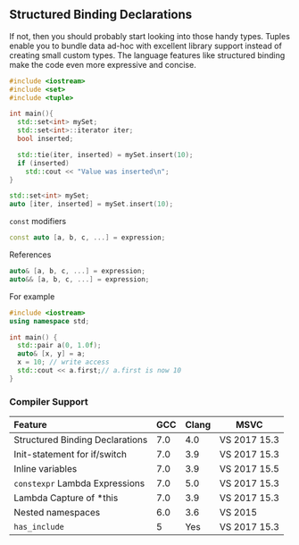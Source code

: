 ## Structured Binding Declarations

If not, then you should probably start looking into those handy types. Tuples enable you to bundle data ad-hoc with excellent library support instead of creating small custom types. The language features like structured binding make the code even more expressive and concise.

```c++
#include <iostream>
#include <set>
#include <tuple>

int main(){
  std::set<int> mySet;
  std::set<int>::iterator iter;
  bool inserted;

  std::tie(iter, inserted) = mySet.insert(10);
  if (inserted)
    std::cout << "Value was inserted\n";
}
```

```c++
std::set<int> mySet;
auto [iter, inserted] = mySet.insert(10);
```

<code>const</code> modifiers
```c++
const auto [a, b, c, ...] = expression;
```

References
```c++
auto& [a, b, c, ...] = expression;
auto&& [a, b, c, ...] = expression;
```

For example

```c++
#include <iostream>
using namespace std;

int main() {
  std::pair a(0, 1.0f);
  auto& [x, y] = a;
  x = 10; // write access
  std::cout << a.first;// a.first is now 10
}
```

### Compiler Support

| Feature | GCC | Clang | MSVC |
| :------ | --- | ----- | ---- |
| Structured Binding Declarations | 7.0 | 4.0 |	VS 2017 15.3 |
| Init-statement for if/switch | 7.0 | 3.9 | VS 2017 15.3 |
| Inline variables | 7.0 | 3.9 | VS 2017 15.5 |
| <code>constexpr</code> Lambda Expressions | 7.0 | 5.0 | VS 2017 15.3 |
| Lambda Capture of *this | 7.0 | 3.9 |	VS 2017 15.3 |
| Nested namespaces | 6.0 | 3.6 | VS 2015 |
| <code>has_include</code> | 5  | Yes | VS 2017 15.3 |






























